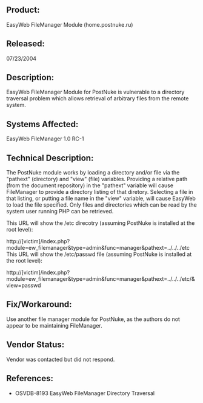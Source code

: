 ## Product:
EasyWeb FileManager Module (home.postnuke.ru)

## Released:
07/23/2004

## Description:
EasyWeb FileManager Module for PostNuke is vulnerable to a directory traversal problem which allows retrieval of arbitrary files from the remote system.

## Systems Affected:
EasyWeb FileManager 1.0 RC-1

## Technical Description:
The PostNuke module works by loading a directory and/or file via the "pathext" (directory) and "view" (file) variables. Providing a relative path (from the document repository) in the "pathext" variable will cause FileManager to provide a directory listing of that diretory. Selecting a file in that listing, or putting a file name in the "view" variable, will cause EasyWeb to load the file specified. Only files and directories which can be read by the system user running PHP can be retrieved.

This URL will show the /etc direcotry (assuming PostNuke is installed at the root level):

http://[victim]/index.php?module=ew_filemanager&type=admin&func=manager&pathext=../../../etc
This URL will show the /etc/passwd file (assuming PostNuke is installed at the root level):

http://[victim]/index.php?module=ew_filemanager&type=admin&func=manager&pathext=../../../etc/&view=passwd

## Fix/Workaround:
Use another file manager module for PostNuke, as the authors do not appear to be maintaining FileManager.

## Vendor Status:
Vendor was contacted but did not respond.

## References:
- OSVDB-8193	EasyWeb FileManager Directory Traversal

